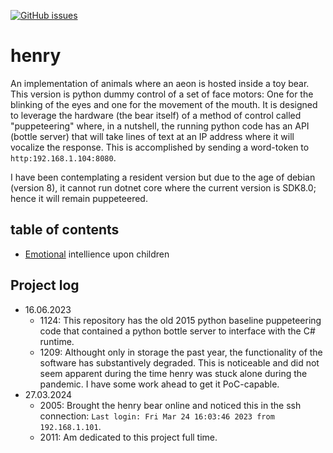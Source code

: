 [![GitHub issues](https://img.shields.io/github/issues/cartheur/henry)](https://github.com/cartheur/henry/issues)

# henry

An implementation of animals where an aeon is hosted inside a toy bear. This version is python dummy control of a set of face motors: One for the blinking of the eyes and one for the movement of the mouth. It is designed to leverage the hardware (the bear itself) of a method of control called "puppeteering" where, in a nutshell, the running python code has an API (bottle server) that will take lines of text at an IP address where it will vocalize the response. This is accomplished by sending a word-token to `http:192.168.1.104:8080`.

I have been contemplating a resident version but due to the age of debian (version 8), it cannot run dotnet core where the current version is SDK8.0; hence it will remain puppeteered.

## table of contents

* [Emotional](/literature/README.md) intellience upon children

## Project log

* 16.06.2023
    - 1124: This repository has the old 2015 python baseline puppeteering code that contained a python bottle server to interface with the C# runtime.
    - 1209: Althought only in storage the past year, the functionality of the software has substantively degraded. This is noticeable and did not seem apparent during the time henry was stuck alone during the pandemic. I have some work ahead to get it PoC-capable.
* 27.03.2024
    - 2005: Brought the henry bear online and noticed this in the ssh connection: `Last login: Fri Mar 24 16:03:46 2023 from 192.168.1.101`.
    - 2011: Am dedicated to this project full time.
